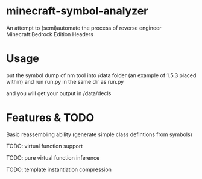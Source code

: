 # minecraft-symbol-analyzer
An attempt to (semi)automate the process of reverse engineer Minecraft:Bedrock Edition Headers

# Usage
put the symbol dump of nm tool into /data folder (an example of 1.5.3 placed within)
and run run.py in the same dir as run.py

and you will get your output in /data/decls

# Features & TODO
Basic reassembling ability
    (generate simple class defintions from symbols)

TODO: virtual function support

TODO: pure virtual function inference

TODO: template instantiation compression
